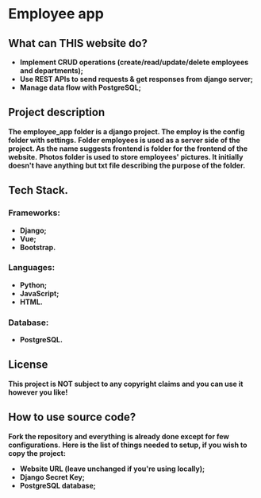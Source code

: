 # Employee app
## What can THIS website do?
- **Implement CRUD operations (create/read/update/delete employees and departments);**
- **Use REST APIs to send requests & get responses from django server;**
- **Manage data flow with PostgreSQL;**
## Project description
**The employee_app folder is a django project. The employ is the config folder with settings.**
**Folder employees is used as a server side of the project. As the name suggests frontend is folder for the frontend of the website.**
**Photos folder is used to store employees' pictures. It initially doesn't have anything but txt file describing the purpose of the folder.**
## Tech Stack.
### Frameworks:
- **Django;** 
- **Vue;**
- **Bootstrap.**
### Languages:
- **Python;**
- **JavaScript;**
- **HTML.**
### Database:
- **PostgreSQL.**
## License
**This project is NOT subject to any copyright claims and you can use it however you like!**
## How to use source code?
**Fork the repository and everything is already done except for few configurations.**
**Here is the list of things needed to setup, if you wish to copy the project:**
- **Website URL (leave unchanged if you're using locally);**
- **Django Secret Key;**
- **PostgreSQL database;**